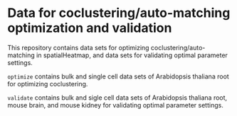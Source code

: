 # Data for coclustering/auto-matching optimization and validation

This repository contains data sets for optimizing coclustering/auto-matching in spatialHeatmap, and data sets for validating optimal parameter settings.   

`optimize` contains bulk and single cell data sets of Arabidopsis thaliana root for optimizing coclustering.  

`validate` contains bulk and sigle cell data sets of Arabidopsis thaliana root, mouse brain, and mouse kidney for validating optimal parameter settings.  


